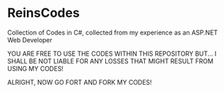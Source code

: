ReinsCodes
==========

Collection of Codes in C#, collected from my experience as an ASP.NET Web Developer


YOU ARE FREE TO USE THE CODES WITHIN THIS REPOSITORY BUT... I SHALL BE NOT LIABLE FOR ANY LOSSES THAT MIGHT RESULT
FROM USING MY CODES!

ALRIGHT, NOW GO FORT AND FORK MY CODES!

